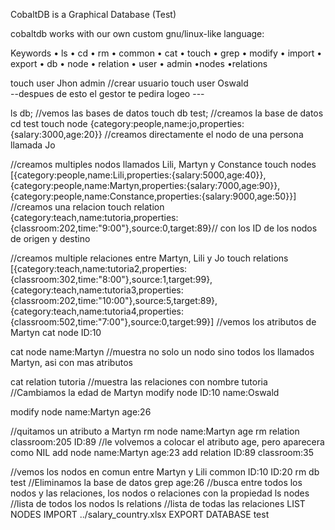 CobaltDB is a Graphical Database (Test)

cobaltdb works with our own custom gnu/linux-like language:

Keywords
• ls
• cd 
• rm
• common
• cat
• touch
• grep
• modify
• import
• export
• db 
• node 
• relation
• user
• admin 
•nodes 
•relations

touch user Jhon admin //crear usuario 
touch user Oswald  
--despues de esto el gestor te pedira logeo --- 

ls db; //vemos las bases de datos 
touch db test; //creamos la base de datos
cd test 
touch node {category:people,name:jo,properties:{salary:3000,age:20}} //creamos directamente el nodo de una persona llamada Jo 

//creamos multiples nodos llamados Lili, Martyn y Constance 
touch nodes [{category:people,name:Lili,properties:{salary:5000,age:40}},{category:people,name:Martyn,properties:{salary:7000,age:90}},{category:people,name:Constance,properties:{salary:9000,age:50}}]
//creamos una relacion 
touch relation {category:teach,name:tutoria,properties:{classroom:202,time:"9:00"},source:0,target:89}// con los ID de los nodos de origen y destino 

//creamos multiple relaciones entre Martyn, Lili y Jo 
touch relations [{category:teach,name:tutoria2,properties:{classroom:302,time:"8:00"},source:1,target:99},{category:teach,name:tutoria3,properties:{classroom:202,time:"10:00"},source:5,target:89},{category:teach,name:tutoria4,properties:{classroom:502,time:"7:00"},source:0,target:99}]
//vemos los atributos de Martyn
cat node ID:10 

cat node name:Martyn //muestra no solo un nodo sino todos los llamados Martyn, asi con mas atributos

cat relation tutoria //muestra las relaciones con nombre tutoria 
//Cambiamos la edad de Martyn 
modify node ID:10 name:Oswald

modify node name:Martyn age:26 

//quitamos un atributo a Martyn 
rm node name:Martyn age 
rm relation classroom:205 ID:89 
//le volvemos a colocar el atributo age, pero aparecera como NIL
add node name:Martyn age:23 
add relation ID:89 classroom:35 

//vemos los nodos en comun entre Martyn y Lili
common ID:10 ID:20 
rm db test //Eliminamos la base de datos 
grep age:26 //busca entre todos los nodos y las relaciones, los nodos o relaciones con la propiedad 
ls nodes //lista de todos los nodos 
ls relations //lista de todas las relaciones 
LIST NODES 
IMPORT ../salary_country.xlsx 
EXPORT DATABASE test
